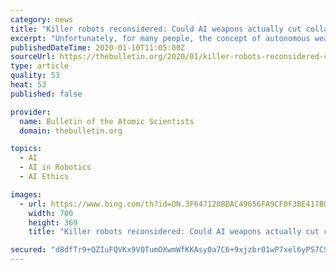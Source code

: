 ```yaml
---
category: news
title: "Killer robots reconsidered: Could AI weapons actually cut collateral damage?"
excerpt: "Unfortunately, for many people, the concept of autonomous weapons consists of Hollywood depictions of robots like the Terminator or RoboCop—that is, uncontrolled or uncontrollable machines deciding to wreak havoc and kill innocents. But this picture does not represent the current state of AI technology. While artificial intelligence has ..."
publishedDateTime: 2020-01-10T11:05:00Z
sourceUrl: https://thebulletin.org/2020/01/killer-robots-reconsidered-could-ai-weapons-actually-cut-collateral-damage/
type: article
quality: 53
heat: 53
published: false

provider:
  name: Bulletin of the Atomic Scientists
  domain: thebulletin.org

topics:
  - AI
  - AI in Robotics
  - AI Ethics

images:
  - url: https://www.bing.com/th?id=ON.3F647120BDAC49656FA9CF0F3BE417B0
    width: 700
    height: 369
    title: "Killer robots reconsidered: Could AI weapons actually cut collateral damage?"

secured: "d8dfTr9+QZIuFQVKx9VQTumOXwmWfKKAsy0a7C6+9xjzbr01wP7xel6yPS7CSSNUfCMFcD+uC6cT6CRQ+kuHv9BTnx5P+bFf+z9fvxyuNoCn5pa236V/f2JcT/+V1r5qrKChSHFlWqSevnWhc9PjyYzlX/T+8YZsIOvMdVsb0nFlIX+nrceR6A16OM9Zts1bxJgYJTNP5yNgYBe2y/QFXgh0aWRgOOVz04KXKzIE3oOab0rr5U5xOsKE8zsyhdXVuLzYaFkN2C05AgyWQYcy5A==;jIEYYFT5fAnp8g4tZ0c/Uw=="
---
```


